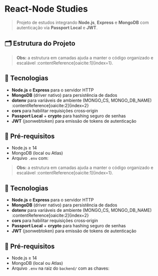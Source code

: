 # React-Node Studies

> Projeto de estudos integrando **Node.js**, **Express** e **MongoDB** com autenticação via **Passport Local** e **JWT**.

## 🗂 Estrutura do Projeto


> **Obs:** a estrutura em camadas ajuda a manter o código organizado e escalável :contentReference[oaicite:1]{index=1}.

## 🚀 Tecnologias

- **Node.js** e **Express** para o servidor HTTP  
- **MongoDB** (driver nativo) para persistência de dados  
- **dotenv** para variáveis de ambiente (MONGO_CS, MONGO_DB_NAME) :contentReference[oaicite:2]{index=2}  
- **cors** para habilitar requisições cross‑origin  
- **Passport Local** + **crypto** para hashing seguro de senhas  
- **JWT** (jsonwebtoken) para emissão de tokens de autenticação  

## 🔧 Pré‑requisitos

- Node.js ≥ 14  
- MongoDB (local ou Atlas)  
- Arquivo `.env` com:


> **Obs:** a estrutura em camadas ajuda a manter o código organizado e escalável :contentReference[oaicite:1]{index=1}.

## 🚀 Tecnologias

- **Node.js** e **Express** para o servidor HTTP  
- **MongoDB** (driver nativo) para persistência de dados  
- **dotenv** para variáveis de ambiente (MONGO_CS, MONGO_DB_NAME) :contentReference[oaicite:2]{index=2}  
- **cors** para habilitar requisições cross‑origin  
- **Passport Local** + **crypto** para hashing seguro de senhas  
- **JWT** (jsonwebtoken) para emissão de tokens de autenticação  

## 🔧 Pré‑requisitos

- Node.js ≥ 14  
- MongoDB (local ou Atlas)  
- Arquivo `.env` na raiz do `backend/` com as chaves:




